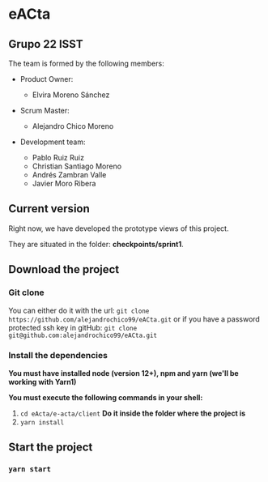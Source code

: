 # eACta

## Grupo 22 ISST

The team is formed by the following members:

* Product Owner:
    * Elvira Moreno Sánchez

* Scrum Master:
    * Alejandro Chico Moreno

* Development team:
    * Pablo Ruiz Ruiz
    * Christian Santiago Moreno
    * Andrés Zambran Valle
    * Javier Moro Ribera


## Current version

Right now, we have developed the prototype views of this project.

They are situated in the folder: **checkpoints/sprint1**.


## Download the project

### Git clone

You can either do it with the url: `git clone https://github.com/alejandrochico99/eACta.git` or if you have a password protected ssh key in gitHub: `git clone git@github.com:alejandrochico99/eACta.git`

### Install the dependencies

**You must have installed node (version 12+), npm and yarn (we'll be working with Yarn1)**

**You must execute the following commands in your shell:**

1. `cd eActa/e-acta/client` **Do it inside the folder where the project is**
1. `yarn install`

## Start the project

### `yarn start`
